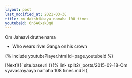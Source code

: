 ```yaml
---
layout: post
last_modified_at: 2021-03-30
title: om dakshiNaaya namaha 108 times
youtubeId: 6n6AOxek8q8
---
```

 
 
Om Jahnavi druthe nama 
 
 -  Who wears river Ganga on his crown 
 
  
 
  
 
 
 
 
 
 


{% include youtubePlayer.html id=page.youtubeId %}
 
[Next]({{ site.baseurl }}{% link  split2/_posts/2015-09-18-Om vyavasaayaaya namaha 108 times.md%})
 
